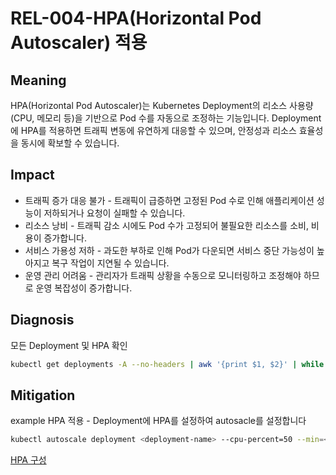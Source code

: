 # REL-004-HPA(Horizontal Pod Autoscaler) 적용

## Meaning
HPA(Horizontal Pod Autoscaler)는 Kubernetes Deployment의 리소스 사용량(CPU, 메모리 등)을 기반으로 Pod 수를 자동으로 조정하는 기능입니다. Deployment에 HPA를 적용하면 트래픽 변동에 유연하게 대응할 수 있으며, 안정성과 리소스 효율성을 동시에 확보할 수 있습니다.

## Impact
- 트래픽 증가 대응 불가 - 트래픽이 급증하면 고정된 Pod 수로 인해 애플리케이션 성능이 저하되거나 요청이 실패할 수 있습니다.
- 리소스 낭비 - 트래픽 감소 시에도 Pod 수가 고정되어 불필요한 리소스를 소비, 비용이 증가합니다.
- 서비스 가용성 저하 - 과도한 부하로 인해 Pod가 다운되면 서비스 중단 가능성이 높아지고 복구 작업이 지연될 수 있습니다.
- 운영 관리 어려움 - 관리자가 트래픽 상황을 수동으로 모니터링하고 조정해야 하므로 운영 복잡성이 증가합니다.

## Diagnosis

모든 Deployment 및 HPA 확인

```bash
kubectl get deployments -A --no-headers | awk '{print $1, $2}' | while read namespace name; do kubectl get hpa -n $namespace --no-headers | grep $name >/dev/null || echo "$namespace/$name: HPA not configured"; done
```

## Mitigation

example
HPA 적용 - Deployment에 HPA를 설정하여 autosacle를 설정합니다
```bash
kubectl autoscale deployment <deployment-name> --cpu-percent=50 --min=<min-number> --max=<max-number>
```

[HPA 구성](https://kubernetes.io/ko/docs/tasks/run-application/horizontal-pod-autoscale/)